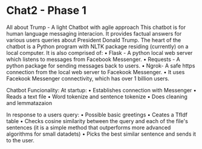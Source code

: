 # Chat2 - Phase 1
All about Trump - A light Chatbot with agile approach
This chatbot is for human language messaging  interacion. 
It provides factual answers for various users queries about President Donald Trump.
The heart of the chatbot is a Python program with NLTK package residing (currently) on a local computer.
It is also comprised of:
•	Flask - A python local web server which listens to messages from Facebook Messenger. 
•	Requests - A python package for sending messages back to users.
•	Ngrok- A safe https connection from the local web server to Facekook Messenger.
•	It uses Facekook Messenger connectivity, which has over 1 billion users.

Chatbot Funcionality:
At startup:
•	Establishes connection with Messenger
•	Reads a text file
•	Word tokenize and sentence tokenize
•	Does cleaning and lemmatazaion

In response to a users query:
•	Possible basic greetings
•	Ceates a TfIdf table 
•	Checks cosine similarity between the query and each of the file's sentences 
(it is a simple method that outperforms more advanced algorithms for small datadets)
•	Picks the best similar sentence and sends it to the user.



